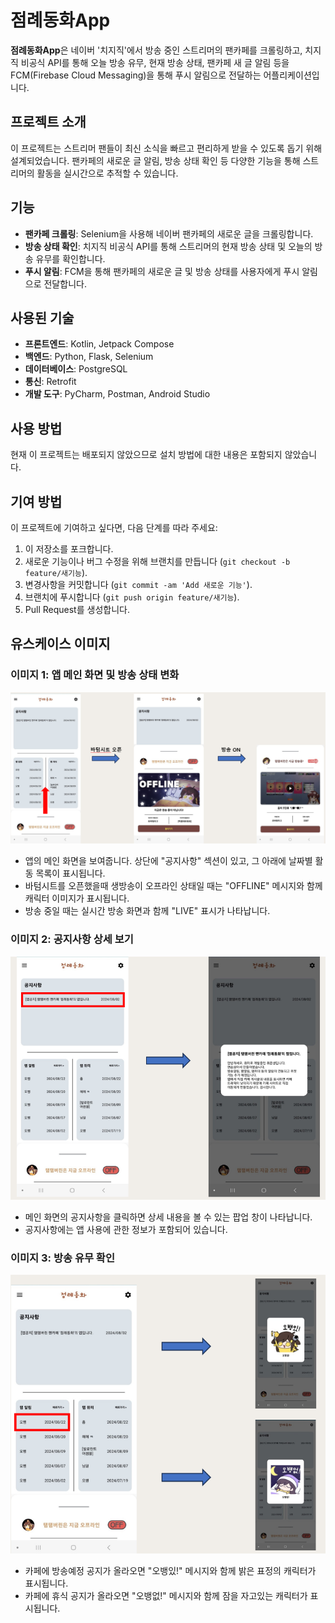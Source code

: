 # 점례동화App

**점례동화App**은 네이버 '치지직'에서 방송 중인 스트리머의 팬카페를 크롤링하고, 치지직 비공식 API를 통해 오늘 방송 유무, 현재 방송 상태, 팬카페 새 글 알림 등을 FCM(Firebase Cloud Messaging)을 통해 푸시 알림으로 전달하는 어플리케이션입니다.

## 프로젝트 소개

이 프로젝트는 스트리머 팬들이 최신 소식을 빠르고 편리하게 받을 수 있도록 돕기 위해 설계되었습니다. 팬카페의 새로운 글 알림, 방송 상태 확인 등 다양한 기능을 통해 스트리머의 활동을 실시간으로 추적할 수 있습니다.

## 기능

- **팬카페 크롤링**: Selenium을 사용해 네이버 팬카페의 새로운 글을 크롤링합니다.
- **방송 상태 확인**: 치지직 비공식 API를 통해 스트리머의 현재 방송 상태 및 오늘의 방송 유무를 확인합니다.
- **푸시 알림**: FCM을 통해 팬카페의 새로운 글 및 방송 상태를 사용자에게 푸시 알림으로 전달합니다.

## 사용된 기술

- **프론트엔드**: Kotlin, Jetpack Compose
- **백엔드**: Python, Flask, Selenium
- **데이터베이스**: PostgreSQL
- **통신**: Retrofit
- **개발 도구**: PyCharm, Postman, Android Studio

## 사용 방법

현재 이 프로젝트는 배포되지 않았으므로 설치 방법에 대한 내용은 포함되지 않았습니다.

## 기여 방법

이 프로젝트에 기여하고 싶다면, 다음 단계를 따라 주세요:

1. 이 저장소를 포크합니다.
2. 새로운 기능이나 버그 수정을 위해 브랜치를 만듭니다 (`git checkout -b feature/새기능`).
3. 변경사항을 커밋합니다 (`git commit -am 'Add 새로운 기능'`).
4. 브랜치에 푸시합니다 (`git push origin feature/새기능`).
5. Pull Request를 생성합니다.

## 유스케이스 이미지

### 이미지 1: 앱 메인 화면 및 방송 상태 변화
![앱 메인 화면 및 방송 상태 변화](https://github.com/dkstpwns10/Imeage/blob/main/1.PNG)

- 앱의 메인 화면을 보여줍니다. 상단에 "공지사항" 섹션이 있고, 그 아래에 날짜별 활동 목록이 표시됩니다.
- 바텀시트를 오픈했을때 생방송이 오프라인 상태일 때는 "OFFLINE" 메시지와 함께 캐릭터 이미지가 표시됩니다.
- 방송 중일 때는 실시간 방송 화면과 함께 "LIVE" 표시가 나타납니다.

### 이미지 2: 공지사항 상세 보기
![공지사항 상세 보기](https://github.com/dkstpwns10/Imeage/blob/main/2.PNG)

- 메인 화면의 공지사항을 클릭하면 상세 내용을 볼 수 있는 팝업 창이 나타납니다.
- 공지사항에는 앱 사용에 관한 정보가 포함되어 있습니다.

### 이미지 3: 방송 유무 확인
![방송 유무 확인](https://github.com/dkstpwns10/Imeage/blob/main/3.PNG)

- 카페에 방송예정 공지가 올라오면 "오뱅있!" 메시지와 함께 밝은 표정의 캐릭터가 표시됩니다.
- 카페에 휴식 공지가 올라오면 "오뱅없!" 메시지와 함께 잠을 자고있는 캐릭터가 표시됩니다.
